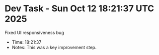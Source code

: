 # Dev Task - Sun Oct 12 18:21:37 UTC 2025
Fixed UI responsiveness bug
- Time: 18:21:37
- Notes: This was a key improvement step.
